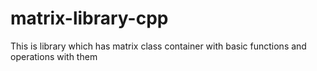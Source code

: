 # matrix-library-cpp
This is library which has matrix class container with basic functions and operations with them
